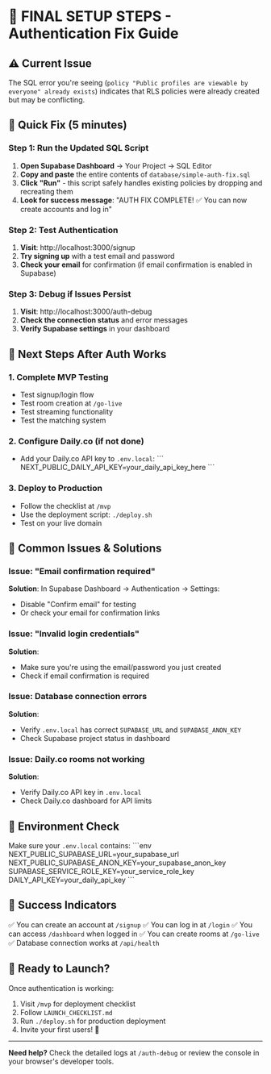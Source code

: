 # 🎯 FINAL SETUP STEPS - Authentication Fix Guide

## ⚠️ Current Issue
The SQL error you're seeing (`policy "Public profiles are viewable by everyone" already exists`) indicates that RLS policies were already created but may be conflicting. 

## 🔧 Quick Fix (5 minutes)

### Step 1: Run the Updated SQL Script
1. **Open Supabase Dashboard** → Your Project → SQL Editor
2. **Copy and paste** the entire contents of `database/simple-auth-fix.sql`
3. **Click "Run"** - this script safely handles existing policies by dropping and recreating them
4. **Look for success message**: "AUTH FIX COMPLETE! ✅ You can now create accounts and log in"

### Step 2: Test Authentication
1. **Visit**: http://localhost:3000/signup
2. **Try signing up** with a test email and password
3. **Check your email** for confirmation (if email confirmation is enabled in Supabase)

### Step 3: Debug if Issues Persist
1. **Visit**: http://localhost:3000/auth-debug
2. **Check the connection status** and error messages
3. **Verify Supabase settings** in your dashboard

## 🎯 Next Steps After Auth Works

### 1. Complete MVP Testing
- Test signup/login flow
- Test room creation at `/go-live`
- Test streaming functionality
- Test the matching system

### 2. Configure Daily.co (if not done)
- Add your Daily.co API key to `.env.local`:
  \`\`\`
  NEXT_PUBLIC_DAILY_API_KEY=your_daily_api_key_here
  \`\`\`

### 3. Deploy to Production
- Follow the checklist at `/mvp`
- Use the deployment script: `./deploy.sh`
- Test on your live domain

## 🐛 Common Issues & Solutions

### Issue: "Email confirmation required"
**Solution**: In Supabase Dashboard → Authentication → Settings:
- Disable "Confirm email" for testing
- Or check your email for confirmation links

### Issue: "Invalid login credentials"
**Solution**: 
- Make sure you're using the email/password you just created
- Check if email confirmation is required

### Issue: Database connection errors
**Solution**:
- Verify `.env.local` has correct `SUPABASE_URL` and `SUPABASE_ANON_KEY`
- Check Supabase project status in dashboard

### Issue: Daily.co rooms not working
**Solution**:
- Verify Daily.co API key in `.env.local`
- Check Daily.co dashboard for API limits

## 📝 Environment Check
Make sure your `.env.local` contains:
\`\`\`env
NEXT_PUBLIC_SUPABASE_URL=your_supabase_url
NEXT_PUBLIC_SUPABASE_ANON_KEY=your_supabase_anon_key
SUPABASE_SERVICE_ROLE_KEY=your_service_role_key
DAILY_API_KEY=your_daily_api_key
\`\`\`

## 🎉 Success Indicators
✅ You can create an account at `/signup`
✅ You can log in at `/login` 
✅ You can access `/dashboard` when logged in
✅ You can create rooms at `/go-live`
✅ Database connection works at `/api/health`

## 🚀 Ready to Launch?
Once authentication is working:
1. Visit `/mvp` for deployment checklist
2. Follow `LAUNCH_CHECKLIST.md` 
3. Run `./deploy.sh` for production deployment
4. Invite your first users! 🎵

---
**Need help?** Check the detailed logs at `/auth-debug` or review the console in your browser's developer tools.
